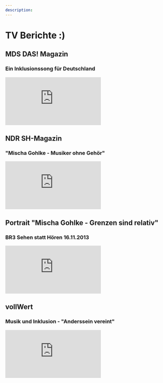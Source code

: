 ```yaml
---
description: 
---
```

# TV Berichte :)

## MDS DAS! Magazin
### Ein Inklusionssong für Deutschland


<div class="relative w-full pb-16/9">
<iframe src="https://www.youtube.com/embed/BPQpJT0kyMw?feature=oembed" class="w-full h-full absolute" frameborder="0" allowFullscreen></iframe>
</div>


## NDR SH-Magazin
### "Mischa Gohlke - Musiker ohne Gehör"

<div class="relative w-full pb-16/9">
<iframe src="https://www.youtube.com/embed/7RohEwmDdXY?feature=oembed" class="w-full h-full absolute" frameborder="0" allowFullscreen></iframe>
</div>
   

## Portrait "Mischa Gohlke - Grenzen sind relativ" 
### BR3 Sehen statt Hören 16.11.2013


<div class="relative w-full pb-16/9">
<iframe src="https://www.youtube.com/embed/XCACmrTMky8?feature=oembed" class="w-full h-full absolute" frameborder="0" allowFullscreen></iframe>
</div>

## vollWert
### Musik und Inklusion - "Anderssein vereint"

<div class="relative w-full pb-16/9">
<iframe src="https://www.youtube.com/embed/LlIbuEv-7AM?feature=oembed" class="w-full h-full absolute" frameborder="0" allowFullscreen></iframe>
</div>
